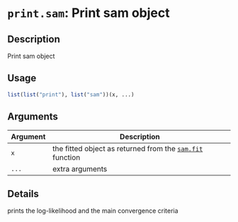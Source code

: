 # `print.sam`: Print sam object

## Description


 Print sam object


## Usage

```r
list(list("print"), list("sam"))(x, ...)
```


## Arguments

Argument      |Description
------------- |----------------
```x```     |     the fitted object as returned from the [`sam.fit`](sam.fit.html) function
```...```     |     extra arguments

## Details


 prints the log-likelihood and the main convergence criteria


